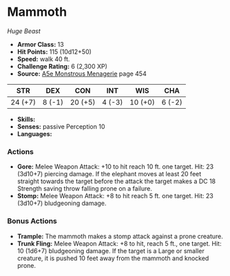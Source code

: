 # Mammoth

*Huge* *Beast*

- **Armor Class:** 13
- **Hit Points:** 115 (10d12+50)
- **Speed:** walk 40 ft.
- **Challenge Rating:** 6 (2,300 XP)
- **Source:** [A5e Monstrous Menagerie](https://enpublishingrpg.com/products/level-up-monstrous-menagerie-a5e) page 454

| STR | DEX | CON | INT | WIS | CHA |
| --- | --- | --- | --- | --- | --- |
| 24 (+7) | 8 (-1) | 20 (+5) | 4 (-3) | 10 (+0) | 6 (-2) |

- **Skills:** 
- **Senses:** passive Perception 10
- **Languages:** 

### Actions

- **Gore:** Melee Weapon Attack: +10 to hit  reach 10 ft.  one target. Hit: 23 (3d10+7) piercing damage. If the elephant moves at least 20 feet straight towards the target before the attack  the target makes a DC 18 Strength saving throw  falling prone on a failure.
- **Stomp:** Melee Weapon Attack: +8 to hit  reach 5 ft.  one target. Hit: 23 (3d10+7) bludgeoning damage.

### Bonus Actions

- **Trample:** The mammoth makes a stomp attack against a prone creature.
- **Trunk Fling:** Melee Weapon Attack: +8 to hit, reach 5 ft., one target. Hit: 10 (1d6+7) bludgeoning damage. If the target is a Large or smaller creature, it is pushed 10 feet away from the mammoth and knocked prone.


